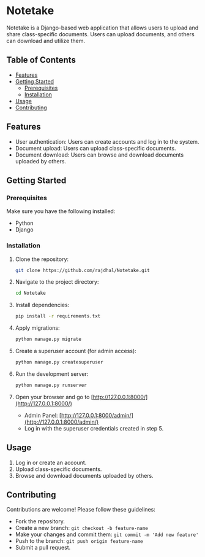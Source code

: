# Notetake

Notetake is a Django-based web application that allows users to upload and share class-specific documents. Users can upload documents, and others can download and utilize them.

## Table of Contents

- [Features](#features)
- [Getting Started](#getting-started)
  - [Prerequisites](#prerequisites)
  - [Installation](#installation)
- [Usage](#usage)
- [Contributing](#contributing)

## Features

- User authentication: Users can create accounts and log in to the system.
- Document upload: Users can upload class-specific documents.
- Document download: Users can browse and download documents uploaded by others.

## Getting Started

### Prerequisites

Make sure you have the following installed:

- Python
- Django

### Installation

1. Clone the repository:

   ```bash
   git clone https://github.com/rajdhal/Notetake.git
   ```

2. Navigate to the project directory:

   ```bash
   cd Notetake
   ```

3. Install dependencies:

   ```bash
   pip install -r requirements.txt
   ```

4. Apply migrations:

   ```bash
   python manage.py migrate
   ```

5. Create a superuser account (for admin access):

   ```bash
   python manage.py createsuperuser
   ```

6. Run the development server:

   ```bash
   python manage.py runserver
   ```

7. Open your browser and go to [http://127.0.0.1:8000/](http://127.0.0.1:8000/)

   - Admin Panel: [http://127.0.0.1:8000/admin/](http://127.0.0.1:8000/admin/)
   - Log in with the superuser credentials created in step 5.

## Usage

1. Log in or create an account.
2. Upload class-specific documents.
3. Browse and download documents uploaded by others.

## Contributing

Contributions are welcome! Please follow these guidelines:

- Fork the repository.
- Create a new branch: `git checkout -b feature-name`
- Make your changes and commit them: `git commit -m 'Add new feature'`
- Push to the branch: `git push origin feature-name`
- Submit a pull request.
